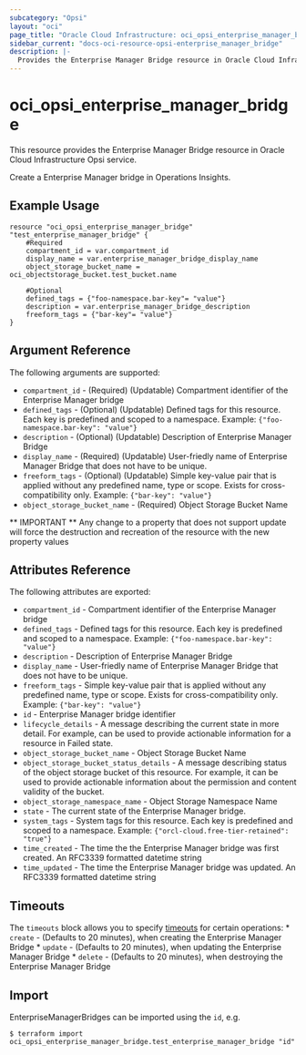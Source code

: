 ```yaml
---
subcategory: "Opsi"
layout: "oci"
page_title: "Oracle Cloud Infrastructure: oci_opsi_enterprise_manager_bridge"
sidebar_current: "docs-oci-resource-opsi-enterprise_manager_bridge"
description: |-
  Provides the Enterprise Manager Bridge resource in Oracle Cloud Infrastructure Opsi service
---
```


# oci_opsi_enterprise_manager_bridge
This resource provides the Enterprise Manager Bridge resource in Oracle Cloud Infrastructure Opsi service.

Create a Enterprise Manager bridge in Operations Insights.


## Example Usage

```hcl
resource "oci_opsi_enterprise_manager_bridge" "test_enterprise_manager_bridge" {
	#Required
	compartment_id = var.compartment_id
	display_name = var.enterprise_manager_bridge_display_name
	object_storage_bucket_name = oci_objectstorage_bucket.test_bucket.name

	#Optional
	defined_tags = {"foo-namespace.bar-key"= "value"}
	description = var.enterprise_manager_bridge_description
	freeform_tags = {"bar-key"= "value"}
}
```

## Argument Reference

The following arguments are supported:

* `compartment_id` - (Required) (Updatable) Compartment identifier of the Enterprise Manager bridge
* `defined_tags` - (Optional) (Updatable) Defined tags for this resource. Each key is predefined and scoped to a namespace. Example: `{"foo-namespace.bar-key": "value"}` 
* `description` - (Optional) (Updatable) Description of Enterprise Manager Bridge
* `display_name` - (Required) (Updatable) User-friedly name of Enterprise Manager Bridge that does not have to be unique.
* `freeform_tags` - (Optional) (Updatable) Simple key-value pair that is applied without any predefined name, type or scope. Exists for cross-compatibility only. Example: `{"bar-key": "value"}` 
* `object_storage_bucket_name` - (Required) Object Storage Bucket Name


** IMPORTANT **
Any change to a property that does not support update will force the destruction and recreation of the resource with the new property values

## Attributes Reference

The following attributes are exported:

* `compartment_id` - Compartment identifier of the Enterprise Manager bridge
* `defined_tags` - Defined tags for this resource. Each key is predefined and scoped to a namespace. Example: `{"foo-namespace.bar-key": "value"}` 
* `description` - Description of Enterprise Manager Bridge
* `display_name` - User-friedly name of Enterprise Manager Bridge that does not have to be unique.
* `freeform_tags` - Simple key-value pair that is applied without any predefined name, type or scope. Exists for cross-compatibility only. Example: `{"bar-key": "value"}` 
* `id` - Enterprise Manager bridge identifier
* `lifecycle_details` - A message describing the current state in more detail. For example, can be used to provide actionable information for a resource in Failed state.
* `object_storage_bucket_name` - Object Storage Bucket Name
* `object_storage_bucket_status_details` - A message describing status of the object storage bucket of this resource. For example, it can be used to provide actionable information about the permission and content validity of the bucket.
* `object_storage_namespace_name` - Object Storage Namespace Name
* `state` - The current state of the Enterprise Manager bridge.
* `system_tags` - System tags for this resource. Each key is predefined and scoped to a namespace. Example: `{"orcl-cloud.free-tier-retained": "true"}` 
* `time_created` - The time the the Enterprise Manager bridge was first created. An RFC3339 formatted datetime string
* `time_updated` - The time the Enterprise Manager bridge was updated. An RFC3339 formatted datetime string

## Timeouts

The `timeouts` block allows you to specify [timeouts](https://registry.terraform.io/providers/hashicorp/oci/latest/docs/guides/changing_timeouts) for certain operations:
	* `create` - (Defaults to 20 minutes), when creating the Enterprise Manager Bridge
	* `update` - (Defaults to 20 minutes), when updating the Enterprise Manager Bridge
	* `delete` - (Defaults to 20 minutes), when destroying the Enterprise Manager Bridge


## Import

EnterpriseManagerBridges can be imported using the `id`, e.g.

```
$ terraform import oci_opsi_enterprise_manager_bridge.test_enterprise_manager_bridge "id"
```

